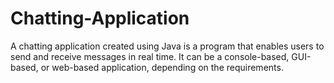 # Chatting-Application
A chatting application created using Java is a program that enables users to send and receive messages in real time. It can be a console-based, GUI-based, or web-based application, depending on the requirements.
